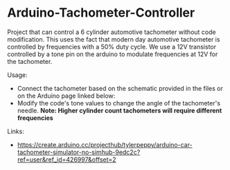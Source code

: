 # Arduino-Tachometer-Controller
Project that can control a 6 cylinder automotive tachometer without code modification. This uses the fact that modern day automotive tachometer is controlled by frequencies with a 50% duty cycle. We use a 12V transistor controlled by a tone pin on the arduino to modulate frequencies at 12V for the tachometer.

Usage:
- Connect the tachometer based on the schematic provided in the files or on the Arduino page linked below:
- Modify the code's tone values to change the angle of the tachometer's needle. **Note: Higher cylinder count tachometers will require different frequencies**

Links:
- https://create.arduino.cc/projecthub/tylerpeppy/arduino-car-tachometer-simulator-no-simhub-9edc2c?ref=user&ref_id=426997&offset=2 
